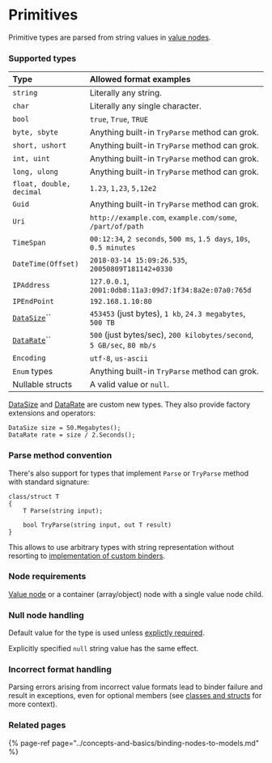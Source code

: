 # Primitives

Primitive types are parsed from string values in [value nodes](../concepts-and-basics/settings-nodes/value-nodes.md).

### Supported types

| Type | Allowed format examples |
| :--- | :--- |
| `string` | Literally any string. |
| `char` | Literally any single character. |
| `bool` | `true`, `True`, `TRUE` |
| `byte, sbyte` | Anything built-in `TryParse` method can grok. |
| `short, ushort` | Anything built-in `TryParse` method can grok. |
| `int, uint` | Anything built-in `TryParse` method can grok. |
| `long, ulong` | Anything built-in `TryParse` method can grok. |
| `float, double, decimal` | `1.23`, `1,23`, `5,12e2` |
| `Guid` | Anything built-in `TryParse` method can grok. |
| `Uri` | `http://example.com`, `example.com/some`, `/part/of/path` |
| `TimeSpan` | `00:12:34`, `2 seconds`, `500 ms`, `1.5 days`, `10s`, `0.5 minutes` |
| `DateTime(Offset)` | `2018-03-14 15:09:26.535`, `20050809T181142+0330` |
| `IPAddress` | `127.0.0.1`, `2001:0db8:11a3:09d7:1f34:8a2e:07a0:765d` |
| `IPEndPoint` | `192.168.1.10:80` |
| [`DataSize`](https://github.com/vostok/configuration/blob/master/Vostok.Configuration/Primitives/DataSize.cs)\`\` | `453453` \(just bytes\), `1 kb`, `24.3 megabytes`, `500 TB` |
| [`DataRate`](https://github.com/vostok/configuration/blob/master/Vostok.Configuration/Primitives/DataRate.cs)\`\` | `500` \(just bytes/sec\), `200 kilobytes/second`, `5 GB/sec`, `80 mb/s` |
| `Encoding` | `utf-8`, `us-ascii` |
| `Enum` types | Anything built-in `TryParse` method can grok. |
| Nullable structs | A valid value or `null`. |

[DataSize](https://github.com/vostok/configuration/blob/master/Vostok.Configuration/Primitives/DataSize.cs) and [DataRate](https://github.com/vostok/configuration/blob/master/Vostok.Configuration/Primitives/DataRate.cs) are custom new types. They also provide factory extensions and operators:

```text
DataSize size = 50.Megabytes();
DataRate rate = size / 2.Seconds();
```

### Parse method convention

There's also support for types that implement `Parse` or `TryParse` method with standard signature:

```text
class/struct T 
{
    T Parse(string input);
    
    bool TryParse(string input, out T result)
}
```

This allows to use arbitrary types with string representation without resorting to [implementation of custom binders](../advanced-scenarios/apply-custom-binders.md).

### Node requirements

[Value node](../concepts-and-basics/settings-nodes/value-nodes.md) or a container \(array/object\) node with a single value node child.

### Null node handling

Default value for the type is used unless [explictly required](../basic-scenarios/make-settings-required.md).

Explicitly specified `null` string value has the same effect.

### Incorrect format handling

Parsing errors arising from incorrect value formats lead to binder failure and result in exceptions, even for optional members \(see [classes and structs](classes-and-structs.md) for more context\).

### Related pages

{% page-ref page="../concepts-and-basics/binding-nodes-to-models.md" %}

